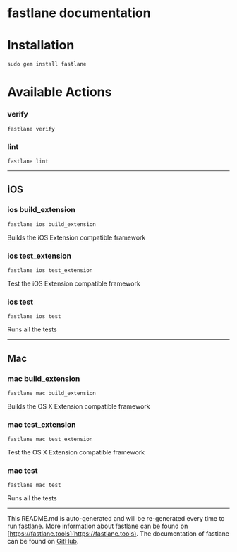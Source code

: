 fastlane documentation
================
# Installation
```
sudo gem install fastlane
```
# Available Actions
### verify
```
fastlane verify
```

### lint
```
fastlane lint
```


----

## iOS
### ios build_extension
```
fastlane ios build_extension
```
Builds the iOS Extension compatible framework
### ios test_extension
```
fastlane ios test_extension
```
Test the iOS Extension compatible framework
### ios test
```
fastlane ios test
```
Runs all the tests

----

## Mac
### mac build_extension
```
fastlane mac build_extension
```
Builds the OS X Extension compatible framework
### mac test_extension
```
fastlane mac test_extension
```
Test the OS X Extension compatible framework
### mac test
```
fastlane mac test
```
Runs all the tests

----

This README.md is auto-generated and will be re-generated every time to run [fastlane](https://fastlane.tools).
More information about fastlane can be found on [https://fastlane.tools](https://fastlane.tools).
The documentation of fastlane can be found on [GitHub](https://github.com/fastlane/fastlane/tree/master/fastlane).